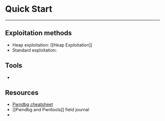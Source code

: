 # Quick Start
---
## Exploitation methods
- Heap exploitation: [[Heap Exploitation]]
- Standard exploitation: 


## Tools
- 

## Resources
- [Pwndbg cheatsheet](https://cheatography.com/cactuarnation/cheat-sheets/gdb-and-pwndbg/)
- [[Pwndbg and Pwntools]] field journal
- 